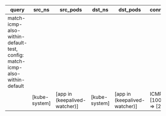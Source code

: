 |query|src_ns|src_pods|dst_ns|dst_pods|connection|
|---|---|---|---|---|---|
|match-icmp-also-within-default-test, config: match-icmp-also-within-default||||||
||[kube-system]|[app in (keepalived-watcher)]|[kube-system]|[app in (keepalived-watcher)]|ICMP [100-100] => [230];,|


